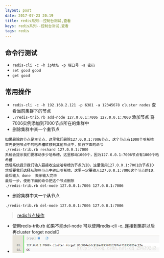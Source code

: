 ```yaml
---
layout: post
date: 2017-07-23 20:19
title: redis系列--控制台测试,查看
keys: redis系列--控制台测试,查看
tags: redis
---
```


## 命令行测试

* `redis-cli -c -h ip地址 -p 端口号 -a 密码`
* `set good good`
* `get good`

## 常用操作

* `redis-cli -c -h 192.168.2.121 -p 6381 -a 12345678 cluster nodes` 查看当前集群下的节点
* `./redis-trib.rb add-node 127.0.0.1:7006 127.0.0.1:7000` 添加节点 将7006实例添加到7000节点所在的集群中
* 删除集群中某一个**主**节点

```text
如果删除的节点是主节点，这里我们删除127.0.0.1:7006节点，这个节点有1000个哈希槽
首先要把节点中的哈希槽转移到其他节点中，执行下面的命令
./redis-trib.rb reshard 127.0.0.1:7000
系统会提示我们要移动多少哈希槽，这里移动1000个，因为127.0.0.1:7006节点有1000个哈希槽
然后系统提示我们输入要接收这些哈希槽的节点的ID，这里使用127.0.0.1:7001的节点ID
然后要我们选择从那些节点中转出哈希槽，这里一定要输入127.0.0.1:7006这个节点的ID，最后输入 done  表示输入完毕
最后一步，使用下面的命令把这个节点删除
./redis-trib.rb del-node 127.0.0.1:7006 127.0.0.1:7006
```

* 删除集群中某一个**从**节点

`./redis-trib.rb del-node 127.0.0.1:7006 127.0.0.1:7006`

>[redis节点操作](http://blog.csdn.net/xu470438000/article/details/42972123)

* 使用redis-trib.rb 如果不能del-node 可以使用redis-cli -c..连接到集群以后 再cluster forget nodeID
* ![这里写图片描述](</images/redis/20170808200206254.jpg>)